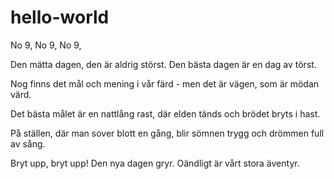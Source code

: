 # hello-world
No 9, No 9, No 9,


Den mätta dagen, den är aldrig störst.
Den bästa dagen är en dag av törst.

Nog finns det mål och mening i vår färd -
men det är vägen, som är mödan värd.

Det bästa målet är en nattlång rast,
där elden tänds och brödet bryts i hast.

På ställen, där man sover blott en gång,
blir sömnen trygg och drömmen full av sång.

Bryt upp, bryt upp! Den nya dagen gryr.
Oändligt är vårt stora äventyr.

